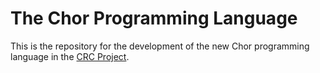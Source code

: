 # The Chor Programming Language

This is the repository for the development of the new Chor programming language in the [CRC Project](http://www.chor-lang.org).

